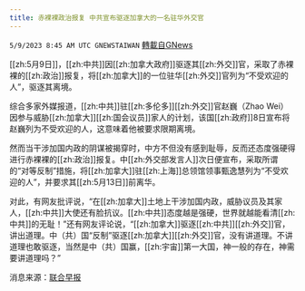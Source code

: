 ```yaml
---
title: 赤裸裸政治报复 中共宣布驱逐加拿大的一名驻华外交官
---
```

`5/9/2023 8:45 AM UTC GNEWSTAIWAN` [轉載自GNews](https://gnews.org/articles/1285918)

[[zh:5月9日]]，[[zh:中共]]因[[zh:加拿大政府]]驱逐其[[zh:外交]]官，采取了赤裸裸的[[zh:政治]]报复，将[[zh:加拿大]]的一位驻华[[zh:外交]]官列为“不受欢迎的人”，驱逐其离境。

  

综合多家外媒报道，[[zh:中共]]驻[[zh:多伦多]][[zh:外交]]官赵巍（Zhao Wei）因参与威胁[[zh:加拿大]][[zh:国会议员]]家人的计划，该国[[zh:政府]]8日宣布将赵巍列为不受欢迎的人，这意味着他被要求限期离境。

  

然而当干涉加国内政的阴谋被揭穿时，中方不但没有感到耻辱，反而还态度强硬得进行赤裸裸的[[zh:政治]]报复。中[[zh:外交部发言人]]次日便宣布，采取所谓的“对等反制”措施，将[[zh:加拿大]]驻[[zh:上海]]总领馆领事甄逸慧列为“不受欢迎的人”，并要求其[[zh:5月13日]]前离华。

  

对此，有网友批评说，“在[[zh:加拿大]]土地上干涉加国内政，威胁议员及其家人，[[zh:中共]]大使还有脸抗议。[[zh:中共]]态度越是强硬，世界就越能看清[[zh:中共]]的无耻！”还有网友评论说，“[[zh:加拿大]]驱逐[[zh:中共]][[zh:外交]]官，讲出道理。中（共）国“反制”驱逐[[zh:加拿大]][[zh:外交]]官，没有讲道理。不讲道理也敢驱逐，当然是中（共）国赢，[[zh:宇宙]]第一大国，神一般的存在，神需要讲道理吗？”

  

消息来源：[联合早报](https://www.zaobao.com.sg/realtime/china/story20230509-1392543?ref=sidebar-realtime)
